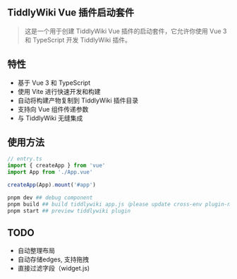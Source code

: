 ## TiddlyWiki Vue 插件启动套件

> 这是一个用于创建 TiddlyWiki Vue 插件的启动套件，它允许你使用 Vue 3 和 TypeScript 开发 TiddlyWiki 插件。

## 特性

* 基于 Vue 3 和 TypeScript
* 使用 Vite 进行快速开发和构建
* 自动将构建产物复制到 TiddlyWiki 插件目录
* 支持向 Vue 组件传递参数
* 与 TiddlyWiki 无缝集成

## 使用方法


```ts
// entry.ts
import { createApp } from 'vue'
import App from './App.vue'

createApp(App).mount('#app')
```

```bash
pnpm dev ## debug component
pnpm build ## build tiddlywiki app.js（please update cross-env plugin-name var)
pnpm start ## preview tiddlywiki plugin
```

## TODO

* 自动整理布局
* 自动存储edges, 支持拖拽
* 直接过滤字段（widget.js)
